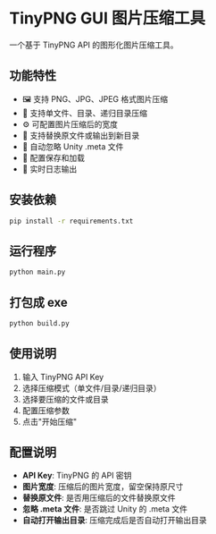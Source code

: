 # TinyPNG GUI 图片压缩工具

一个基于 TinyPNG API 的图形化图片压缩工具。

## 功能特性

- 🖼️ 支持 PNG、JPG、JPEG 格式图片压缩
- 📁 支持单文件、目录、递归目录压缩
- ⚙️ 可配置图片压缩后的宽度
- 🔄 支持替换原文件或输出到新目录
- 🚫 自动忽略 Unity .meta 文件
- 💾 配置保存和加载
- 📝 实时日志输出

## 安装依赖

```bash
pip install -r requirements.txt
```

## 运行程序

```bash
python main.py
```

## 打包成 exe

```bash
python build.py
```

## 使用说明

1. 输入 TinyPNG API Key
2. 选择压缩模式（单文件/目录/递归目录）
3. 选择要压缩的文件或目录
4. 配置压缩参数
5. 点击"开始压缩"

## 配置说明

- **API Key**: TinyPNG 的 API 密钥
- **图片宽度**: 压缩后的图片宽度，留空保持原尺寸
- **替换原文件**: 是否用压缩后的文件替换原文件
- **忽略 .meta 文件**: 是否跳过 Unity 的 .meta 文件
- **自动打开输出目录**: 压缩完成后是否自动打开输出目录